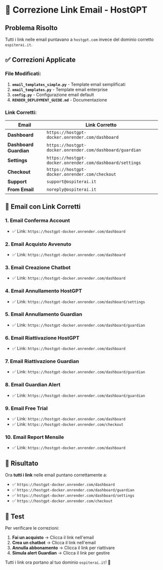 # 🔗 Correzione Link Email - HostGPT

## Problema Risolto

Tutti i link nelle email puntavano a `hostgpt.com` invece del dominio corretto `ospiterai.it`.

## ✅ Correzioni Applicate

### **File Modificati:**

1. **`email_templates_simple.py`** - Template email semplificati
2. **`email_templates.py`** - Template email enterprise
3. **`config.py`** - Configurazione email default
4. **`RENDER_DEPLOYMENT_GUIDE.md`** - Documentazione

### **Link Corretti:**

| Email | Link Corretto |
|-------|---------------|
| **Dashboard** | `https://hostgpt-docker.onrender.com/dashboard` |
| **Dashboard Guardian** | `https://hostgpt-docker.onrender.com/dashboard/guardian` |
| **Settings** | `https://hostgpt-docker.onrender.com/dashboard/settings` |
| **Checkout** | `https://hostgpt-docker.onrender.com/checkout` |
| **Support** | `support@ospiterai.it` |
| **From Email** | `noreply@ospiterai.it` |

## 📧 Email con Link Corretti

### **1. Email Conferma Account**
- ✅ Link: `https://hostgpt-docker.onrender.com/dashboard`

### **2. Email Acquisto Avvenuto**
- ✅ Link: `https://hostgpt-docker.onrender.com/dashboard`

### **3. Email Creazione Chatbot**
- ✅ Link: `https://hostgpt-docker.onrender.com/dashboard`

### **4. Email Annullamento HostGPT**
- ✅ Link: `https://hostgpt-docker.onrender.com/dashboard/settings`

### **5. Email Annullamento Guardian**
- ✅ Link: `https://hostgpt-docker.onrender.com/dashboard/guardian`

### **6. Email Riattivazione HostGPT**
- ✅ Link: `https://hostgpt-docker.onrender.com/dashboard`

### **7. Email Riattivazione Guardian**
- ✅ Link: `https://hostgpt-docker.onrender.com/dashboard/guardian`

### **8. Email Guardian Alert**
- ✅ Link: `https://hostgpt-docker.onrender.com/dashboard/guardian`

### **9. Email Free Trial**
- ✅ Link: `https://hostgpt-docker.onrender.com/dashboard`
- ✅ Link: `https://hostgpt-docker.onrender.com/checkout`

### **10. Email Report Mensile**
- ✅ Link: `https://hostgpt-docker.onrender.com/dashboard`

## 🎯 Risultato

Ora **tutti i link** nelle email puntano correttamente a:
- ✅ `https://hostgpt-docker.onrender.com/dashboard`
- ✅ `https://hostgpt-docker.onrender.com/dashboard/guardian`
- ✅ `https://hostgpt-docker.onrender.com/dashboard/settings`
- ✅ `https://hostgpt-docker.onrender.com/checkout`

## 🧪 Test

Per verificare le correzioni:
1. **Fai un acquisto** → Clicca il link nell'email
2. **Crea un chatbot** → Clicca il link nell'email
3. **Annulla abbonamento** → Clicca il link per riattivare
4. **Simula alert Guardian** → Clicca il link per gestire

Tutti i link ora portano al tuo dominio `ospiterai.it`! 🎉
